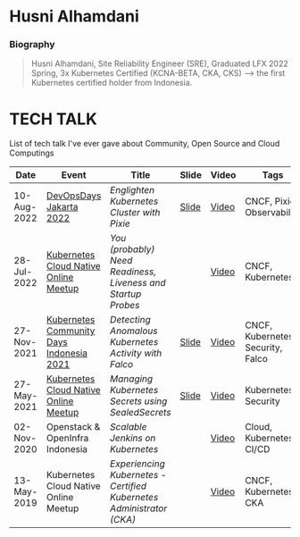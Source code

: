 
# Husni Alhamdani

### Biography 

> Husni Alhamdani, Site Reliability Engineer (SRE), Graduated LFX 2022 Spring, 3x Kubernetes Certified (KCNA-BETA, CKA, CKS) --> the first Kubernetes certified holder from Indonesia.

TECH TALK
====

List of tech talk I've ever gave about Community, Open Source and Cloud Computings

| Date | Event | Title | Slide | Video | Tags |
| -----------  | ----------- | ----------- | ----------- | ----------- | ----------- |
| 10-Aug-2022 |  [DevOpsDays Jakarta 2022](https://www.devopsdaysjkt.org/)  | *Englighten Kubernetes Cluster with Pixie* |  [Slide](https://docs.google.com/presentation/d/1wdmKsmlJ9pAoSb6KlMhg1c34QE8JduU43d8g776u1Hg )  |  [Video](https://drive.google.com/file/d/1GKZ--VEqOjQ2Dy3ngCEJ8fymYvwdP-6s/view)   | CNCF, Pixie, Observability |
| 28-Jul-2022 |  [Kubernetes Cloud Native Online Meetup](https://www.youtube.com/@CloudNativeIndonesia)  | *You (probably) Need Readiness, Liveness and Startup Probes* |  |  [Video](https://www.youtube.com/live/Y4wG1tbfi8E?feature=share&t=2028)   | CNCF, Kubernetes |
| 27-Nov-2021 |  [Kubernetes Community Days Indonesia 2021](https://community.cncf.io/events/details/cncf-kcd-indonesia-presents-kubernetes-community-days-indonesia-2021)  | *Detecting Anomalous Kubernetes Activity with Falco* |  [Slide](https://docs.google.com/presentation/d/1AQkYa-TyvGaETdiArTwM5xfAN3Oi_4IrRpiahYHJ-70 )  |  [Video](https://www.youtube.com/watch?v=5OLiWj1yf44)   | CNCF, Kubernetes, Security, Falco |
| 27-May-2021 |  [Kubernetes Cloud Native Online Meetup](https://www.youtube.com/@CloudNativeIndonesia)  | *Managing Kubernetes Secrets using SealedSecrets* |  [Slide](https://docs.google.com/presentation/d/1dHB6Ps7P9D-dXs9Xa8AxE71aIFTl6Y-62BJSPpuDbbM )  |  [Video](https://www.youtube.com/live/XM8MHy8AFyI?feature=share&t=1497)   | Kubernetes, Security |
| 02-Nov-2020 | Openstack & OpenInfra Indonesia | *Scalable Jenkins on Kubernetes* |  |  [Video](https://www.youtube.com/watch?v=0HVR57CJVh0)   | Cloud, Kubernetes, CI/CD |
| 13-May-2019 | Kubernetes Cloud Native Online Meetup | *Experiencing Kubernetes - Certified Kubernetes Administrator (CKA)* |  |  [Video](https://www.youtube.com/watch?v=AX-Rgs0SRrs)   | CNCF, Kubernetes, CKA | 
